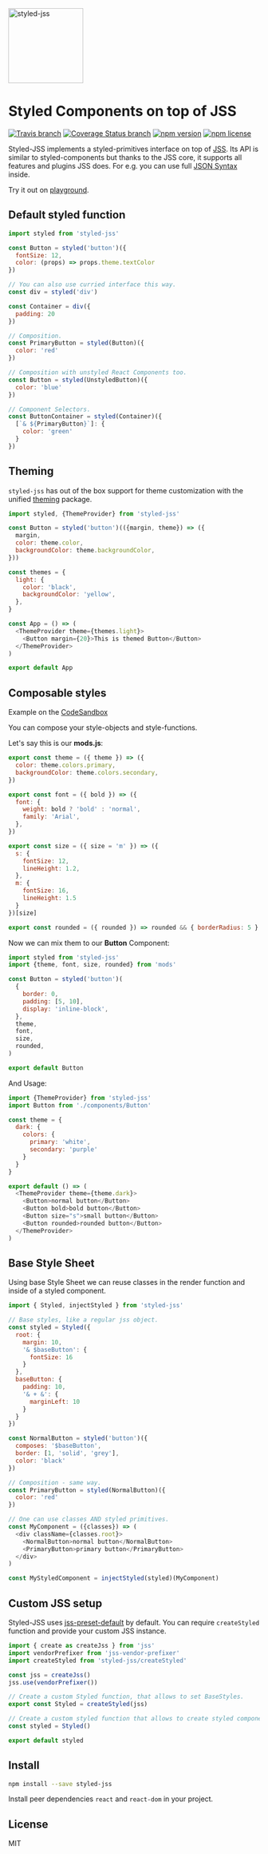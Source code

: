 <a href="https://github.com/cssinjs/styled-jss">
  <img alt="styled-jss" src="https://github.com/cssinjs/logo/blob/master/styled-jss-logo.png?raw=true" height="150px" />
</a>

# Styled Components on top of JSS

[![Travis branch](https://img.shields.io/travis/cssinjs/styled-jss/master.svg?style=flat)](https://travis-ci.org/cssinjs/styled-jss)
[![Coverage Status branch](https://img.shields.io/coveralls/cssinjs/styled-jss/master.svg?style=flat)](https://img.shields.io/coveralls/cssinjs/styled-jss/master.svg?branch=master)
[![npm version](https://img.shields.io/npm/v/styled-jss.svg?style=flat)](https://www.npmjs.com/package/styled-jss)
[![npm license](https://img.shields.io/npm/l/styled-jss.svg?style=flat)](https://www.npmjs.com/package/styled-jss)

Styled-JSS implements a styled-primitives interface on top of [JSS](https://github.com/cssinjs/jss). Its API is similar to styled-components but thanks to the JSS core, it supports all features and plugins JSS does. For e.g. you can use full [JSON Syntax](https://github.com/cssinjs/jss/blob/master/docs/json-api.md) inside.

Try it out on [playground](https://codesandbox.io/s/xl89zx8zz4).

## Default styled function

```js
import styled from 'styled-jss'

const Button = styled('button')({
  fontSize: 12,
  color: (props) => props.theme.textColor
})

// You can also use curried interface this way.
const div = styled('div')

const Container = div({
  padding: 20
})

// Composition.
const PrimaryButton = styled(Button)({
  color: 'red'
})

// Composition with unstyled React Components too.
const Button = styled(UnstyledButton)({
  color: 'blue'
})

// Component Selectors.
const ButtonContainer = styled(Container)({
  [`& ${PrimaryButton}`]: {
    color: 'green'
  }
})
```

## Theming

`styled-jss` has out of the box support for theme customization with the unified [theming](https://github.com/cssinjs/theming) package.

```js
import styled, {ThemeProvider} from 'styled-jss'

const Button = styled('button')(({margin, theme}) => ({
  margin,
  color: theme.color,
  backgroundColor: theme.backgroundColor,
}))

const themes = {
  light: {
    color: 'black',
    backgroundColor: 'yellow',
  },
}

const App = () => (
  <ThemeProvider theme={themes.light}>
    <Button margin={20}>This is themed Button</Button>
  </ThemeProvider>
)

export default App
```

## Composable styles

Example on the [CodeSandbox](https://codesandbox.io/s/y0162p38lv)

You can compose your style-objects and style-functions.

Let's say this is our **mods.js**:

```js
export const theme = ({ theme }) => ({
  color: theme.colors.primary,
  backgroundColor: theme.colors.secondary,
})

export const font = ({ bold }) => ({
  font: {
    weight: bold ? 'bold' : 'normal',
    family: 'Arial',
  },
})

export const size = ({ size = 'm' }) => ({
  s: {
    fontSize: 12,
    lineHeight: 1.2,
  },
  m: {
    fontSize: 16,
    lineHeight: 1.5
  }
})[size]

export const rounded = ({ rounded }) => rounded && { borderRadius: 5 }
```

Now we can mix them to our **Button** Component:

```js
import styled from 'styled-jss'
import {theme, font, size, rounded} from 'mods'

const Button = styled('button')(
  {
    border: 0,
    padding: [5, 10],
    display: 'inline-block',
  },
  theme,
  font,
  size,
  rounded,
)

export default Button
```

And Usage:

```js
import {ThemeProvider} from 'styled-jss'
import Button from './components/Button'

const theme = {
  dark: {
    colors: {
      primary: 'white',
      secondary: 'purple'
    }
  }
}

export default () => (
  <ThemeProvider theme={theme.dark}>
    <Button>normal button</Button>
    <Button bold>bold button</Button>
    <Button size="s">small button</Button>
    <Button rounded>rounded button</Button>
  </ThemeProvider>
)
```

## Base Style Sheet

Using base Style Sheet we can reuse classes in the render function and inside of a styled component.

```js
import { Styled, injectStyled } from 'styled-jss'

// Base styles, like a regular jss object.
const styled = Styled({
  root: {
    margin: 10,
    '& $baseButton': {
      fontSize: 16
    }
  },
  baseButton: {
    padding: 10,
    '& + &': {
      marginLeft: 10
    }
  }
})

const NormalButton = styled('button')({
  composes: '$baseButton',
  border: [1, 'solid', 'grey'],
  color: 'black'
})

// Composition - same way.
const PrimaryButton = styled(NormalButton)({
  color: 'red'
})

// One can use classes AND styled primitives.
const MyComponent = ({classes}) => (
  <div className={classes.root}>
    <NormalButton>normal button</NormalButton>
    <PrimaryButton>primary button</PrimaryButton>
  </div>
)

const MyStyledComponent = injectStyled(styled)(MyComponent)
```

## Custom JSS setup

Styled-JSS uses [jss-preset-default](https://github.com/cssinjs/jss/tree/master/packages/jss-preset-default) by default. You can require `createStyled` function and provide your custom JSS instance.

```js
import { create as createJss } from 'jss'
import vendorPrefixer from 'jss-vendor-prefixer'
import createStyled from 'styled-jss/createStyled'

const jss = createJss()
jss.use(vendorPrefixer())

// Create a custom Styled function, that allows to set BaseStyles.
export const Styled = createStyled(jss)

// Create a custom styled function that allows to create styled components.
const styled = Styled()

export default styled
```

## Install

```sh
npm install --save styled-jss
```

Install peer dependencies `react` and `react-dom` in your project.

## License

MIT
